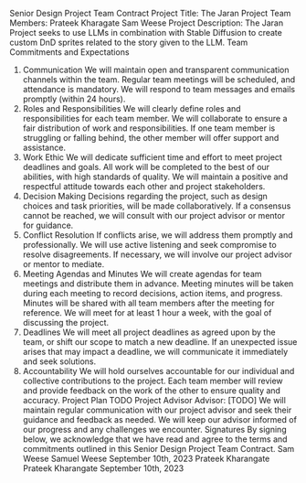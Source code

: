 Senior Design Project Team Contract
Project Title: The Jaran Project
Team Members:
Prateek Kharagate
Sam Weese
Project Description: The Jaran Project seeks to use LLMs in combination with Stable Diffusion to create custom DnD sprites related to the story given to the LLM.
Team Commitments and Expectations
1. Communication
We will maintain open and transparent communication channels within the team.
Regular team meetings will be scheduled, and attendance is mandatory.
We will respond to team messages and emails promptly (within 24 hours).
2. Roles and Responsibilities
We will clearly define roles and responsibilities for each team member.
We will collaborate to ensure a fair distribution of work and responsibilities.
If one team member is struggling or falling behind, the other member will offer support and assistance.
3. Work Ethic
We will dedicate sufficient time and effort to meet project deadlines and goals.
All work will be completed to the best of our abilities, with high standards of quality.
We will maintain a positive and respectful attitude towards each other and project stakeholders.
4. Decision Making
Decisions regarding the project, such as design choices and task priorities, will be made collaboratively.
If a consensus cannot be reached, we will consult with our project advisor or mentor for guidance.
5. Conflict Resolution
If conflicts arise, we will address them promptly and professionally.
We will use active listening and seek compromise to resolve disagreements.
If necessary, we will involve our project advisor or mentor to mediate.
6. Meeting Agendas and Minutes
We will create agendas for team meetings and distribute them in advance.
Meeting minutes will be taken during each meeting to record decisions, action items, and progress.
Minutes will be shared with all team members after the meeting for reference.
We will meet for at least 1 hour a week, with the goal of discussing the project.
7. Deadlines
We will meet all project deadlines as agreed upon by the team, or shift our scope to match a new deadline.
If an unexpected issue arises that may impact a deadline, we will communicate it immediately and seek solutions.
8. Accountability
We will hold ourselves accountable for our individual and collective contributions to the project.
Each team member will review and provide feedback on the work of the other to ensure quality and accuracy.
Project Plan
TODO
Project Advisor
Advisor: [TODO]
We will maintain regular communication with our project advisor and seek their guidance and feedback as needed.
We will keep our advisor informed of our progress and any challenges we encounter.
Signatures
By signing below, we acknowledge that we have read and agree to the terms and commitments outlined in this Senior Design Project Team Contract.
Sam Weese Samuel Weese September 10th, 2023
Prateek Kharangate Prateek Kharangate September 10th, 2023


